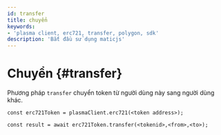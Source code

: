 ```yaml
---
id: transfer
title: chuyển
keywords:
- 'plasma client, erc721, transfer, polygon, sdk'
description: 'Bắt đầu sử dụng maticjs'
---
```


# Chuyển {#transfer}

Phương pháp `transfer` chuyển token từ người dùng này sang người dùng khác.

```
const erc721Token = plasmaClient.erc721(<token address>);

const result = await erc721Token.transfer(<tokenid>,<from>,<to>);

```
